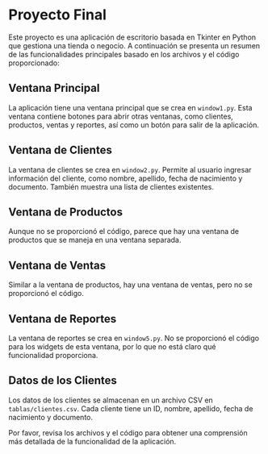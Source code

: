 # Proyecto Final

Este proyecto es una aplicación de escritorio basada en Tkinter en Python que gestiona una tienda o negocio. A continuación se presenta un resumen de las funcionalidades principales basado en los archivos y el código proporcionado:

## Ventana Principal

La aplicación tiene una ventana principal que se crea en `window1.py`. Esta ventana contiene botones para abrir otras ventanas, como clientes, productos, ventas y reportes, así como un botón para salir de la aplicación.

## Ventana de Clientes

La ventana de clientes se crea en `window2.py`. Permite al usuario ingresar información del cliente, como nombre, apellido, fecha de nacimiento y documento. También muestra una lista de clientes existentes.

## Ventana de Productos

Aunque no se proporcionó el código, parece que hay una ventana de productos que se maneja en una ventana separada.

## Ventana de Ventas

Similar a la ventana de productos, hay una ventana de ventas, pero no se proporcionó el código.

## Ventana de Reportes

La ventana de reportes se crea en `window5.py`. No se proporcionó el código para los widgets de esta ventana, por lo que no está claro qué funcionalidad proporciona.

## Datos de los Clientes

Los datos de los clientes se almacenan en un archivo CSV en `tablas/clientes.csv`. Cada cliente tiene un ID, nombre, apellido, fecha de nacimiento y documento.

Por favor, revisa los archivos y el código para obtener una comprensión más detallada de la funcionalidad de la aplicación.
